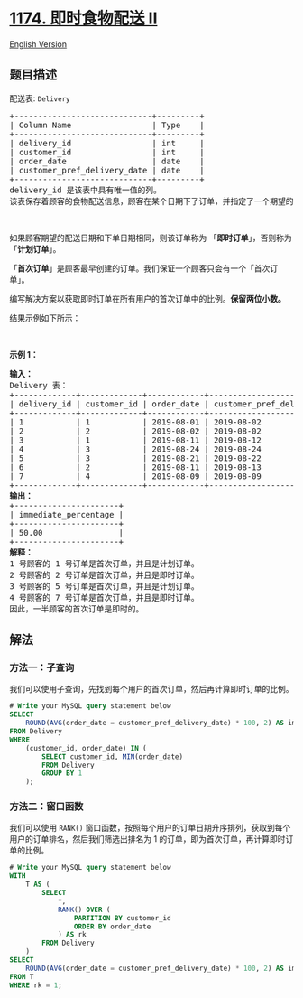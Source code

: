 # [1174. 即时食物配送 II](https://leetcode.cn/problems/immediate-food-delivery-ii)

[English Version](/solution/1100-1199/1174.Immediate%20Food%20Delivery%20II/README_EN.md)

<!-- tags:数据库 -->

<!-- difficulty:中等 -->

## 题目描述

<!-- 这里写题目描述 -->

<p>配送表: <code>Delivery</code></p>

<pre>
+-----------------------------+---------+
| Column Name                 | Type    |
+-----------------------------+---------+
| delivery_id                 | int     |
| customer_id                 | int     |
| order_date                  | date    |
| customer_pref_delivery_date | date    |
+-----------------------------+---------+
delivery_id 是该表中具有唯一值的列。
该表保存着顾客的食物配送信息，顾客在某个日期下了订单，并指定了一个期望的配送日期（和下单日期相同或者在那之后）。
</pre>

<p>&nbsp;</p>

<p>如果顾客期望的配送日期和下单日期相同，则该订单称为 「<strong>即时订单</strong>」，否则称为「<strong>计划订单</strong>」。</p>

<p>「<strong>首次订单</strong>」是顾客最早创建的订单。我们保证一个顾客只会有一个「首次订单」。</p>

<p>编写解决方案以获取即时订单在所有用户的首次订单中的比例。<strong>保留两位小数。</strong></p>

<p>结果示例如下所示：</p>

<p>&nbsp;</p>

<p><strong>示例 1：</strong></p>

<pre>
<strong>输入：</strong>
Delivery 表：
+-------------+-------------+------------+-----------------------------+
| delivery_id | customer_id | order_date | customer_pref_delivery_date |
+-------------+-------------+------------+-----------------------------+
| 1           | 1           | 2019-08-01 | 2019-08-02                  |
| 2           | 2           | 2019-08-02 | 2019-08-02                  |
| 3           | 1           | 2019-08-11 | 2019-08-12                  |
| 4           | 3           | 2019-08-24 | 2019-08-24                  |
| 5           | 3           | 2019-08-21 | 2019-08-22                  |
| 6           | 2           | 2019-08-11 | 2019-08-13                  |
| 7           | 4           | 2019-08-09 | 2019-08-09                  |
+-------------+-------------+------------+-----------------------------+
<strong>输出：</strong>
+----------------------+
| immediate_percentage |
+----------------------+
| 50.00                |
+----------------------+
<strong>解释：</strong>
1 号顾客的 1 号订单是首次订单，并且是计划订单。
2 号顾客的 2 号订单是首次订单，并且是即时订单。
3 号顾客的 5 号订单是首次订单，并且是计划订单。
4 号顾客的 7 号订单是首次订单，并且是即时订单。
因此，一半顾客的首次订单是即时的。
</pre>

## 解法

### 方法一：子查询

我们可以使用子查询，先找到每个用户的首次订单，然后再计算即时订单的比例。

<!-- tabs:start -->

```sql
# Write your MySQL query statement below
SELECT
    ROUND(AVG(order_date = customer_pref_delivery_date) * 100, 2) AS immediate_percentage
FROM Delivery
WHERE
    (customer_id, order_date) IN (
        SELECT customer_id, MIN(order_date)
        FROM Delivery
        GROUP BY 1
    );
```

<!-- tabs:end -->

### 方法二：窗口函数

我们可以使用 `RANK()` 窗口函数，按照每个用户的订单日期升序排列，获取到每个用户的订单排名，然后我们筛选出排名为 $1$ 的订单，即为首次订单，再计算即时订单的比例。

<!-- tabs:start -->

```sql
# Write your MySQL query statement below
WITH
    T AS (
        SELECT
            *,
            RANK() OVER (
                PARTITION BY customer_id
                ORDER BY order_date
            ) AS rk
        FROM Delivery
    )
SELECT
    ROUND(AVG(order_date = customer_pref_delivery_date) * 100, 2) AS immediate_percentage
FROM T
WHERE rk = 1;
```

<!-- tabs:end -->

<!-- end -->
